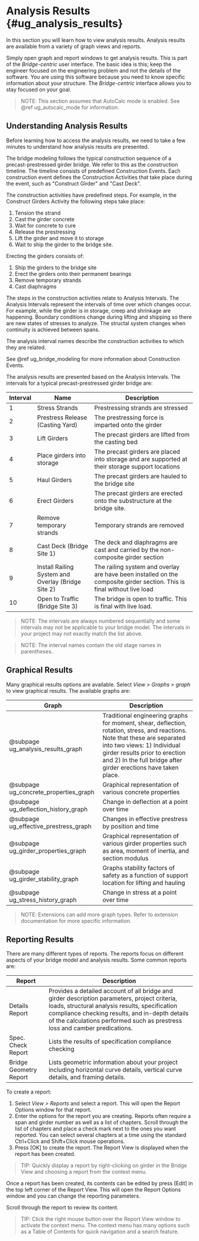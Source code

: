 Analysis Results {#ug_analysis_results}
==============================================
In this section you will learn how to view analysis results. Analysis results are available from a variety of graph views and reports. 

Simply open graph and report windows to get analysis results. This is part of the _Bridge-centric_ user interface. The basic idea is this; keep the engineer focused on the engineering problem and not the details of the software. You are using this software because you need to know specific information about your structure. The _Bridge-centric_ interface allows you to stay focused on your goal.

> NOTE: This section assumes that AutoCalc mode is enabled. See @ref ug_autocalc_mode for information.

Understanding Analysis Results
------------------------------
Before learning how to access the analysis results, we need to take a few minutes to understand how analysis results are presented. 

The bridge modeling follows the typical construction sequence of a precast-prestressed girder bridge. We refer to this as the construction timeline. The timeline consists of predefined Construction Events. Each construction event defines the Construction Activities that take place during the event, such as "Construct Girder" and "Cast Deck".

The construction activities have predefined steps. For example, in the Construct Girders Activity the following steps take place:
1. Tension the strand
2. Cast the girder concrete
3. Wait for concrete to cure
4. Release the prestressing
5. Lift the girder and move it to storage
6. Wait to ship the girder to the bridge site.

Erecting the girders consists of:
1. Ship the girders to the bridge site
2. Erect the girders onto their permanent bearings
3. Remove temporary strands
4. Cast diaphragms

The steps in the construction activities relate to Analysis Intervals. The Analysis Intervals represent the intervals of time over which changes occur. For example, while the girder is in storage, creep and shrinkage are happening. Boundary conditions change during lifting and shipping so there are new states of stresses to analyze. The structal system changes when continuity is achieved between spans.

The analysis interval names describe the construction activities to which they are related. 

See @ref ug_bridge_modeling for more information about Construction Events.

The analysis results are presented based on the Analysis Intervals. The intervals for a typical precast-prestressed girder bridge are:

Interval | Name | Description
---------|------|-------------
1        | Stress Strands | Prestressing strands are stressed 
2        | Prestress Release (Casting Yard) | The prestressing force is imparted onto the girder
3        | Lift Girders | The precast girders are lifted from the casting bed
4        | Place girders into storage | The precast girders are placed into storage and are supported at their storage support locations
5        | Haul Girders | The precast girders are hauled to the bridge site
6        | Erect Girders | The precast girders are erected onto the substructure at the bridge site.
7        | Remove temporary strands | Temporary strands are removed
8        | Cast Deck (Bridge Site 1) | The deck and diaphragms are cast and carried by the non-composite girder section
9        | Install Railing System and Overlay (Bridge Site 2) | The railing system and overlay are have been installed on the composite girder section. This is final without live load
10       | Open to Traffic (Bridge Site 3) | The bridge is open to traffic. This is final with live load.

> NOTE: The intervals are always numbered sequentially and some intervals may not be applicable to your bridge model. The intervals in your project may not exactly match the list above.

> NOTE: The interval names contain the old stage names in parentheses.

 
Graphical Results
-----------------
Many graphical results options are available. Select *View > Graphs > graph* to view graphical results. The available graphs are:

Graph | Description
-----------|------------
@subpage ug_analysis_results_graph | Traditional engineering graphs for moment, shear, deflection, rotation, stress, and reactions.  Note that these are separated into two views: 1) Individual girder results prior to erection and 2) In the full bridge after girder erections have taken place.
@subpage ug_concrete_properties_graph | Graphical representation of various concrete properties
@subpage ug_deflection_history_graph | Change in deflection at a point over time
@subpage ug_effective_prestress_graph | Changes in effective prestress by position and time
@subpage ug_girder_properties_graph | Graphical representation of various girder properties such as area, moment of inertia, and section modulus
@subpage ug_girder_stability_graph | Graphs stability factors of safety as a function of support location for lifting and hauling
@subpage ug_stress_history_graph | Change in stress at a point over time

> NOTE: Extensions can add more graph types. Refer to extension documentation for more specific information.

Reporting Results
------------------
There are many different types of reports. The reports focus on different aspects of your bridge model and analysis results.
Some common reports are:

Report | Description
-------|------------
Details Report | Provides a detailed account of all bridge and girder description parameters, project criteria, loads, structural analysis results, specification compliance checking results, and in-depth details of the calculations performed such as prestress loss and camber predications.
Spec. Check Report | Lists the results of specification compliance checking
Bridge Geometry Report | Lists geometric information about your project including horizontal curve details, vertical curve details, and framing details.

To create a report:
1. Select *View > Reports* and select a report. This will open the Report Options window for that report. 
2. Enter the options for the report you are creating. Reports often require a span and girder number as well as a list of chapters. Scroll through the list of chapters and place a check mark next to the ones you want reported. You can select several chapters at a time using the standard Ctrl+Click and Shift+Click mouse operations.
3. Press [OK] to create the report. The Report View is displayed when the report has been created.

> TIP: Quickly display a report by right-clicking on girder in the Bridge View and choosing a report from the context menu.

Once a report has been created, its contents can be edited by press [Edit] in the top left corner of the Report View. This will open the Report Options window and you can change the reporting parameters.

Scroll through the report to review its content.

> TIP: Click the right mouse button over the Report View window to activate the context menu. The context menu has many options such as a Table of Contents for quick navigation and a search feature.
